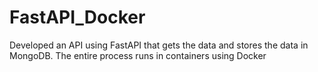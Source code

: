 # FastAPI_Docker
Developed an API using FastAPI that gets the data and stores the data in MongoDB. The entire process runs in containers using Docker 
